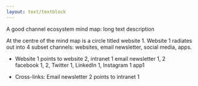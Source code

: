 ```yaml
---
layout: text/textblock
---
```


A good channel ecosystem mind map: long text description

At the centre of the mind map is a circle titled website 1. 
Website 1 radiates out into 4 subset channels: websites, email newsletter, social media, apps.
- Website 1 points to website 2, intranet 1
email newsletter 1, 2  
facebook 1, 2, Twitter 1, LinkedIn 1, Instagram 1
app1

- Cross-links:
Email newsletter 2 points to intranet 1

